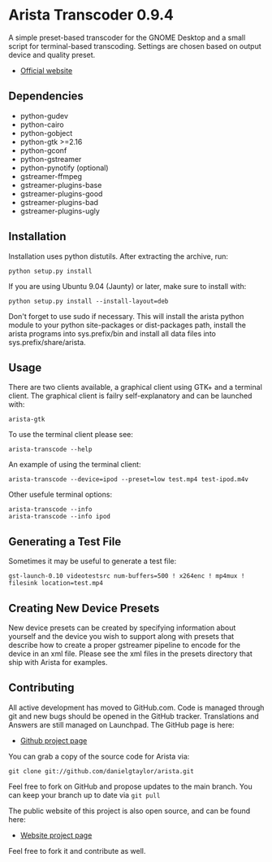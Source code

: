 Arista Transcoder 0.9.4
=======================
A simple preset-based transcoder for the GNOME Desktop and a small script for 
terminal-based transcoding. Settings are chosen based on output device and 
quality preset.

 * [Official website](http://www.transcoder.org/)

Dependencies
------------
 * python-gudev
 * python-cairo
 * python-gobject
 * python-gtk >=2.16
 * python-gconf
 * python-gstreamer
 * python-pynotify (optional)
 * gstreamer-ffmpeg
 * gstreamer-plugins-base
 * gstreamer-plugins-good
 * gstreamer-plugins-bad
 * gstreamer-plugins-ugly

Installation
------------
Installation uses python distutils. After extracting the archive, run:

    python setup.py install

If you are using Ubuntu 9.04 (Jaunty) or later, make sure to install with:

    python setup.py install --install-layout=deb

Don't forget to use sudo if necessary. This will install the arista python 
module to your python site-packages or dist-packages path, install the arista 
programs into sys.prefix/bin and install all data files into 
sys.prefix/share/arista.

Usage
-----
There are two clients available, a graphical client using GTK+ and a terminal 
client. The graphical client is failry self-explanatory and can be launched 
with:

    arista-gtk

To use the terminal client please see:

    arista-transcode --help

An example of using the terminal client:

    arista-transcode --device=ipod --preset=low test.mp4 test-ipod.m4v

Other usefule terminal options:

    arista-transcode --info
    arista-transcode --info ipod

Generating a Test File
----------------------
Sometimes it may be useful to generate a test file:

    gst-launch-0.10 videotestsrc num-buffers=500 ! x264enc ! mp4mux ! filesink location=test.mp4

Creating New Device Presets
---------------------------
New device presets can be created by specifying information about yourself and 
the device you wish to support along with presets that describe how to create a
proper gstreamer pipeline to encode for the device in an xml file. Please see 
the xml files in the presets directory that ship with Arista for examples.

Contributing
------------
All active development has moved to GitHub.com. Code is managed through git and
new bugs should be opened in the GitHub tracker. Translations and Answers
are still managed on Launchpad. The GitHub page is here:

 * [Github project page](http://github.com/danielgtaylor/arista)

You can grab a copy of the source code for Arista via:

    git clone git://github.com/danielgtaylor/arista.git

Feel free to fork on GitHub and propose updates to the main branch. You can
keep your branch up to date via `git pull`

The public website of this project is also open source, and can be found here:

 * [Website project page](http://github.com/danielgtaylor/arista-website)

Feel free to fork it and contribute as well.

